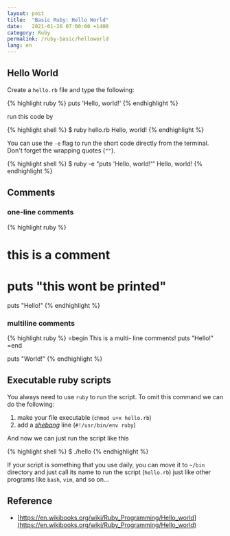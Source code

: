 ```yaml
---
layout: post
title:  "Basic Ruby: Hello World"
date:   2021-01-26 07:00:00 +1400
category: Ruby
permalink: /ruby-basic/helloworld
lang: en
---
```


## Hello World

Create a `hello.rb` file and type the following:

{% highlight ruby %}
puts 'Hello, world!'
{% endhighlight %}

run this code by

{% highlight shell %}
$ ruby hello.rb
Hello, world!
{% endhighlight %}

You can use the `-e` flag to run the short code directly from the terminal. Don't forget the wrapping quotes (`""`).

{% highlight shell %}
$ ruby -e "puts 'Hello, world!'"
Hello, world!
{% endhighlight %}

## Comments

### one-line comments

{% highlight ruby %}
# this is a comment
# puts "this wont be printed"

puts "Hello!"
{% endhighlight %}

### multiline comments

{% highlight ruby %}
=begin
This is a multi-
line comments!
puts "Hello!"
=end

puts "World!"
{% endhighlight %}

## Executable ruby scripts

You always need to use `ruby` to run the script.
To omit this command we can do the following:

1. make your file executable (`chmod u+x hello.rb`)
2. add a *[shebang](https://en.wikibooks.org/wiki/Ruby_Programming/Hello_world)* line (`#!/usr/bin/env ruby`)

And now we can just run the script like this

{% highlight shell %}
$ ./hello
{% endhighlight %}

If your script is something that you use daily, you can move it to `~/bin` directory and just call its name to run the script (`hello.rb`) just like other programs like `bash`, `vim`, and so on...

## Reference

- [https://en.wikibooks.org/wiki/Ruby_Programming/Hello_world](https://en.wikibooks.org/wiki/Ruby_Programming/Hello_world)